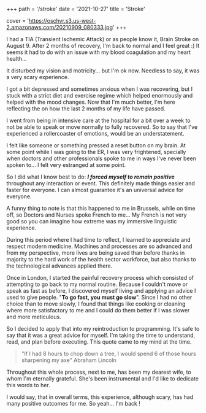+++
path =  '/stroke'
date = '2021-10-27'
title =  'Stroke'

cover = 'https://oschvr.s3.us-west-2.amazonaws.com/20210909_080333.jpg'
+++

I had a TIA (Transient Ischemic Attack) or as people know it, Brain Stroke on August 9. After 2 months of recovery, I'm back to normal and I feel great :)
It seems it had to do with an issue with my blood coagulation and my heart health...

It disturbed my vision and motricity... but I'm ok now. Needless to say, it was a very scary experience.

I got a bit depressed and sometimes anxious when I was recovering, but I stuck with a strict diet and exercise regime which helped enormously and helped with the mood changes.
Now that I'm much better, I'm here reflecting the on how the last 2 months of my life have passed.

I went from being in intensive care at the hospital for a bit over a week to not be able to speak or move normally to fully recovered. So to say that I've experienced a rollercoaster of emotions, would be an understatement.

I felt like someone or something pressed a reset button on my brain. At some point while I was going to the ER, I was very frightened, specially when doctors and other professionals spoke to me in ways I've never been spoken to... I felt very estranged at some point.

So I did what I know best to do: _**I forced myself to remain positive**_ throughout any interaction or event. This definitely made things easier and faster for everyone. I can almost guarantee it's an universal advice for everyone.

A funny thing to note is that this happened to me in Brussels, while on time off, so Doctors and Nurses spoke French to me... My French is not very good so you can imagine how extreme was my immersive linguistic experience.

During this period where I had time to reflect, I learned to appreciate and respect modern medicine. Machines and processes are so advanced and from my perspective, more lives are being saved than before thanks in majority to the hard work of the health sector workforce, but also thanks to the technological advances applied there.

Once in London, I started the painful recovery process which consisted of attempting to go back to my normal routine. Because I couldn't move or speak as fast as before, I discovered myself living and applying an advice I used to give people. "**To go fast, you must go slow**". Since I had no other choice than to move slowly, I found that things like cooking or cleaning where more satisfactory to me and I could do them better if I was slower and more meticulous.

So I decided to apply that into my reintroduction to programming. It's safe to say that it was a great advice for myself. I'm taking the time to understand, read, and plan before executing. This quote came to my mind at the time.

> "If I had 8 hours to chop down a tree, I would spend 6 of those hours sharpening my axe" Abraham Lincoln

Throughout this whole process, next to me, has been my dearest wife, to whom I'm eternally grateful. She's been instrumental and I'd like to dedicate this words to her.

I would say, that in overall terms, this experience, although scary, has had many positive outcomes for me. So yeah... I'm back !
